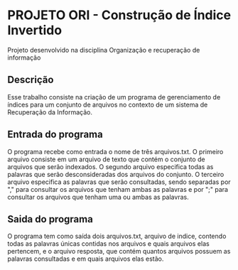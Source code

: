 # PROJETO ORI - Construção de Índice Invertido
Projeto desenvolvido na disciplina Organização e recuperação de informação

## Descrição
Esse trabalho consiste na criação de um programa de gerenciamento de índices para um conjunto de arquivos no contexto de um sistema de Recuperação da Informação.

## Entrada do programa
O programa recebe como entrada o nome de três arquivos.txt. O primeiro arquivo consiste em um arquivo de texto que contém o conjunto de arquivos que serão indexados.
O segundo arquivo especifica todas as palavras que serão desconsideradas dos arquivos do conjunto. O terceiro arquivo especifica as palavras que serão consultadas, sendo
separadas por "," para consultar os arquivos que tenham ambas as palavras e por ";" para consultar os arquivos que tenham uma ou ambas as palavras.

## Saida do programa
O programa tem como saída dois arquivos.txt, arquivo de indice, contendo todas as palavras únicas contidas nos arquivos e quais arquivos elas pertencem, e o arquivo resposta, que contém quantos arquivos possuem as palavras consultadas e em quais arquivos elas estão.